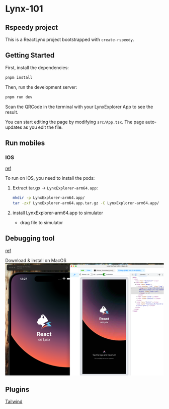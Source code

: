# Lynx-101

## Rspeedy project

This is a ReactLynx project bootstrapped with `create-rspeedy`.

## Getting Started

First, install the dependencies:

```bash
pnpm install
```

Then, run the development server:

```bash
pnpm run dev
```

Scan the QRCode in the terminal with your LynxExplorer App to see the result.

You can start editing the page by modifying `src/App.tsx`. The page auto-updates as you edit the file.

## Run mobiles

### IOS

[ref](https://lynxjs.org/guide/start/quick-start.html#ios-simulator-platform=macos-arm64,explorer-platform=ios-simulator)

To run on IOS, you need to install the pods:

1. Extract tar.gx -> `LynxExplorer-arm64.app`:

    ```bash
    mkdir -p LynxExplorer-arm64.app/
    tar -zxf LynxExplorer-arm64.app.tar.gz -C LynxExplorer-arm64.app/
    ```

2. install LynxExplorer-arm64.app to simulator

    - drag file to simulator

## Debugging tool

[ref](https://github.com/lynx-family/lynx-devtool/releases)

Download & install on MacOS
![alt text](docs/debugging.png)

## Plugins

[Tailwind](https://github.com/rspack-contrib/rsbuild-plugin-tailwindcss)
